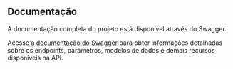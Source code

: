 ## Documentação

A documentação completa do projeto está disponível através do Swagger.

Acesse a [documentação do Swagger](http://localhost:8080/api/management/swagger-ui/index.html) para obter informações detalhadas sobre os endpoints, parâmetros, modelos de dados e demais recursos disponíveis na API.
